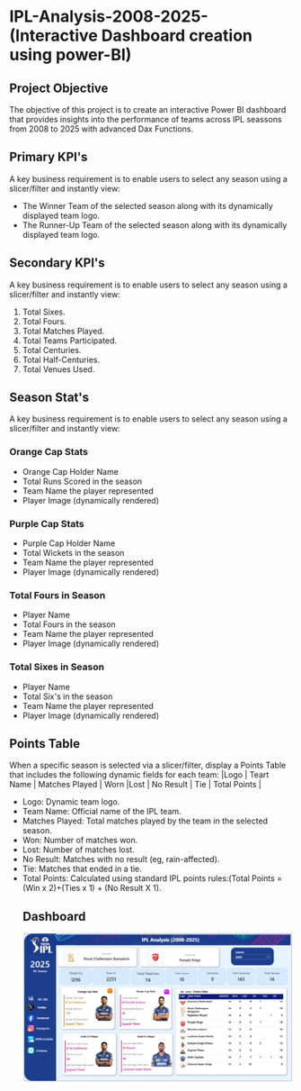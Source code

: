 # IPL-Analysis-2008-2025-(Interactive Dashboard creation using power-BI)
## Project Objective
The objective of this project is to create an interactive Power BI dashboard that provides insights into the performance of teams across IPL seassons from 2008 to 2025 with advanced Dax Functions.
## Primary KPI's
A key business requirement is to enable users to select any season using a slicer/filter and instantly view:
- The Winner Team of the selected season along with its dynamically displayed team logo.
- The Runner-Up Team of the selected season along with its dynamically displayed team logo.
## Secondary KPI's
A key business requirement is to enable users to select any season using a slicer/filter and instantly view:
1) Total Sixes.
2) Total Fours.
3) Total Matches Played.
4) Total Teams Participated.
5) Total Centuries.
6) Total Half-Centuries.
7) Total Venues Used.
## Season Stat's
A key business requirement is to enable users to select any season using a slicer/filter and instantly view:
### Orange Cap Stats                      
- Orange Cap Holder Name
- Total Runs Scored in the season
- Team Name the player represented
- Player Image (dynamically rendered)

### Purple Cap Stats
- Purple Cap Holder Name
- Total Wickets in the season
- Team Name the player represented
- Player Image (dynamically rendered)

### Total Fours in Season
- Player Name
- Total Fours in the season
- Team Name the player represented
- Player Image (dynamically rendered)

### Total Sixes in Season
- Player Name
- Total Six's in the season
- Team Name the player represented
- Player Image (dynamically rendered)
## Points Table
When a specific season is selected via a slicer/filter, display a Points Table that includes the following dynamic fields for each team:
|Logo | Teart Name | Matches Played | Worn |Lost | No Result | Tie | Total Points |

- Logo: Dynamic team logo.
- Team Name: Official name of the IPL team.
- Matches Played: Total matches played by the team in the selected season.
- Won: Number of matches won.
- Lost: Number of matches lost.
- No Result: Matches with no result (eg, rain-affected).
- Tie: Matches that ended in a tie.
- Total Points: Calculated using standard IPL points rules:(Total Points = (Win x 2)+(Ties x 1) + (No Result X 1).
  ## Dashboard
  ![Superstore Sales Analysis Dashboard](https://github.com/deepuhacker/IPL-Analysis-2008-2025--power-BI/blob/main/IPL%20analysis%202008-2925.png)
